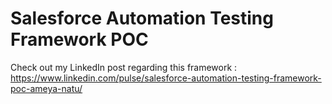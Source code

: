 # Salesforce Automation Testing Framework POC

Check out my LinkedIn post regarding this framework : https://www.linkedin.com/pulse/salesforce-automation-testing-framework-poc-ameya-natu/
